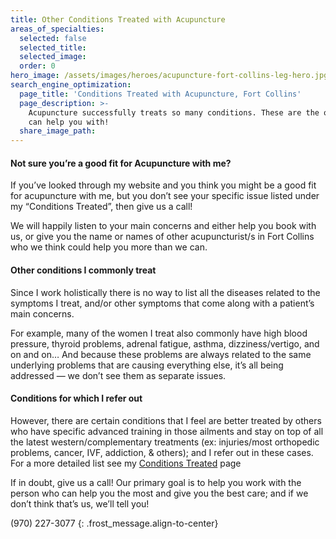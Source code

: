 ```yaml
---
title: Other Conditions Treated with Acupuncture
areas_of_specialties:
  selected: false
  selected_title:
  selected_image:
  order: 0
hero_image: /assets/images/heroes/acupuncture-fort-collins-leg-hero.jpg
search_engine_optimization:
  page_title: 'Conditions Treated with Acupuncture, Fort Collins'
  page_description: >-
    Acupuncture successfully treats so many conditions. These are the ones we
    can help you with!
  share_image_path:
---
```


#### Not sure you’re a good fit for Acupuncture with me?

If you’ve looked through my website and you think you might be a good fit for acupuncture with me, but you don’t see your specific issue listed under my “Conditions Treated”, then give us a call!

We will happily listen to your main concerns and either help you book with us, or give you the name or names of other acupuncturist/s in Fort Collins who we think could help you more than we can.

#### Other conditions I commonly treat

Since I work holistically there is no way to list all the diseases related to the symptoms I treat, and/or other symptoms that come along with a patient’s main concerns.

For example, many of the women I treat also commonly have high blood pressure, thyroid problems, adrenal fatigue, asthma, dizziness/vertigo, and on and on… And because these problems are always related to the same underlying problems that are causing everything else, it’s all being addressed — we don’t see them as separate issues.

#### Conditions for which I refer out

However, there are certain conditions that I feel are better treated by others who have specific advanced training in those ailments and stay on top of all the latest western/complementary treatments (ex: injuries/most orthopedic problems, cancer, IVF, addiction, & others); and I refer out in these cases. For a more detailed list see my [Conditions Treated](/conditions-treated/) page

If in doubt, give us a call! Our primary goal is to help you work with the person who can help you the most and give you the best care; and if we don’t think that’s us, we’ll tell you!

(970) 227-3077
{: .frost_message.align-to-center}